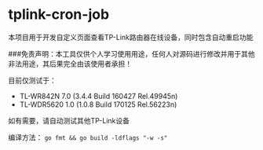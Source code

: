 # tplink-cron-job

本项目用于开发自定义页面查看TP-Link路由器在线设备，同时包含自动重启功能

###免责声明：本工具仅供个人学习使用用途，任何人对源码进行修改并用于其他非法用途，其后果完全由该使用者承担！

目前仅测试于：
- TL-WR842N 7.0 (3.4.4 Build 160427 Rel.49945n)
- TL-WDR5620 1.0 (1.0.8 Build 170125 Rel.56223n)

如有需要，请自动测试其他TP-Link设备

编译方法：
`go fmt && go build -ldflags "-w -s"`